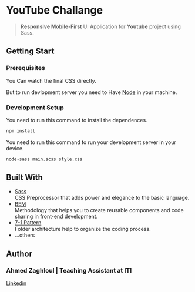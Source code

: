 # YouTube Challange
> **Responsive Mobile-First** UI Application for **Youtube** project using Sass.


## Getting Start

### Prerequisites

You Can watch the final CSS directly.<br/>

But to run devlopment server you need to Have [Node](https://nodejs.org/en/) in your machine.

### Development Setup

You need to run this command to install the dependences.

```sh
npm install
```
You need to run this command to run your development server in your device.


```sh
node-sass main.scss style.css
```


## Built With

* [Sass](https://sass-lang.com/) <br/>
CSS Preprocessor that adds power and elegance to the basic language.
* [BEM](http://getbem.com/) <br/>
Methodology that helps you to create reusable components and code sharing in front-end development.
* [7-1 Pattern](https://sass-guidelin.es/#the-7-1-pattern) <br/>
Folder architecture help to organize the coding process. 
* ...others



## Author

### **Ahmed Zaghloul** | Teaching Assistant at **ITI** 

[Linkedin](https://www.linkedin.com/in/azaghloul/) 

